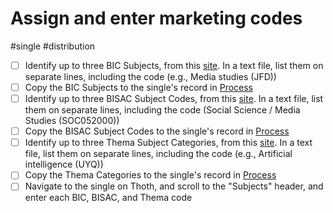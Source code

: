 # Assign and enter marketing codes

#single #distribution

- [ ] Identify up to three BIC Subjects, from this [site](https://ns.editeur.org/bic_categories). In a text file, list them on separate lines, including the code (e.g., Media studies (JFD))
- [ ] Copy the BIC Subjects to the single's record in [Process](x-icabmobile://x-callback-url/open?url=https://airtable.com/appPjI0eV14CIXQLh/tblnzCOtlepm5AvFS/viwM0mr3Z6EGU5A5o?blocks=hide)
- [ ] Identify up to three BISAC Subject Codes, from this [site](https://bisg.org/page/BISACEdition). In a text file, list them on separate lines, including the code (Social Science / Media Studies (SOC052000))
- [ ] Copy the BISAC Subject Codes to the single's record in [Process](x-icabmobile://x-callback-url/open?url=https://airtable.com/appPjI0eV14CIXQLh/tblnzCOtlepm5AvFS/viwM0mr3Z6EGU5A5o?blocks=hide)
- [ ] Identify up to three Thema Subject Categories, from this [site](https://ns.editeur.org/thema/en). In a text file, list them on separate lines, including the code (e.g., Artificial intelligence (UYQ))
- [ ] Copy the Thema Categories to the single's record in [Process](x-icabmobile://x-callback-url/open?url=https://airtable.com/appPjI0eV14CIXQLh/tblnzCOtlepm5AvFS/viwM0mr3Z6EGU5A5o?blocks=hide)
- [ ] Navigate to the single on Thoth, and scroll to the "Subjects" header, and enter each BIC, BISAC, and Thema code